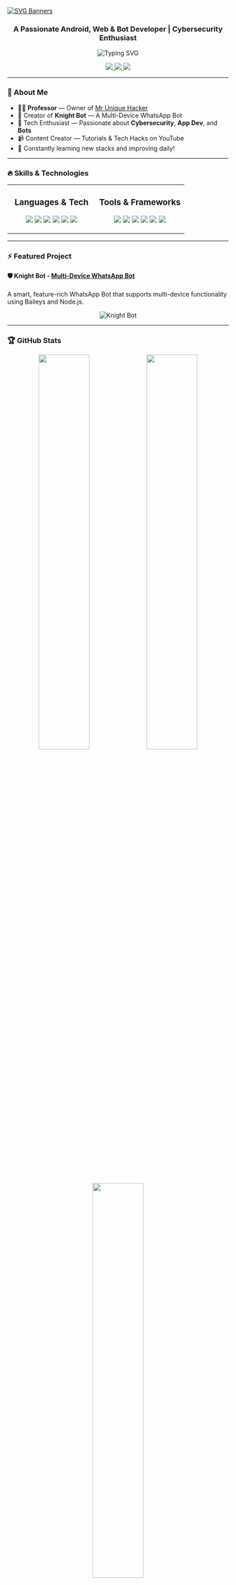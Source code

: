 [![SVG Banners](https://svg-banners.vercel.app/api?type=luminance&text1=Knight%20Bot&width=1000&height=200)](https://github.com/mruniquehacker)

<h3 align="center">A Passionate Android, Web & Bot Developer | Cybersecurity Enthusiast</h3>

<p align="center">
  <img src="https://readme-typing-svg.demolab.com?font=Ribeye&size=50&pause=1000&color=33ff00&center=true&width=900&height=100&lines=Web+Developer;Android+App+Developer;Bot+Developer;Cybersecurity+Enthusiast" alt="Typing SVG">
</p>

<p align="center">
  <a href="https://www.youtube.com/@mr_unique_hacker" target="_blank">
    <img src="https://img.shields.io/badge/YouTube-Mr%20Unique%20Hacker-FF0000?style=for-the-badge&logo=youtube&logoColor=white">
  </a>
  <a href="https://t.me/+AjUcOaQyFRllMDZl" target="_blank">
    <img src="https://img.shields.io/badge/Telegram-Join%20Now-2CA5E0?style=for-the-badge&logo=telegram&logoColor=white">
  </a>
  <a href="https://whatsapp.com/channel/0029Va90zAnIHphOuO8Msp3A" target="_blank">
    <img src="https://img.shields.io/badge/WhatsApp-Channel-brightgreen?style=for-the-badge&logo=whatsapp&logoColor=white">
  </a>
</p>

---

### 🚀 About Me

- 👨‍🏫 **Professor** — Owner of [Mr Unique Hacker](https://www.youtube.com/@mr_unique_hacker)
- 🤖 Creator of **Knight Bot** — A Multi-Device WhatsApp Bot
- 🧠 Tech Enthusiast — Passionate about **Cybersecurity**, **App Dev**, and **Bots**
- 📹 Content Creator — Tutorials & Tech Hacks on YouTube
- 🌱 Constantly learning new stacks and improving daily!

---

### 🔥 Skills & Technologies

<table align="center">
<tr>
 <td width="50%" valign="top">
    <h3 align="center">Languages & Tech</h3>
    <p align="center">
      <img src="https://img.shields.io/badge/Java-ED8B00?style=for-the-badge&logo=java&logoColor=white"/>
      <img src="https://img.shields.io/badge/Kotlin-0095D5?style=for-the-badge&logo=kotlin&logoColor=white"/>
      <img src="https://img.shields.io/badge/JavaScript-F7DF1E?style=for-the-badge&logo=javascript&logoColor=black"/>
      <img src="https://img.shields.io/badge/HTML5-E34F26?style=for-the-badge&logo=html5&logoColor=white"/>
      <img src="https://img.shields.io/badge/CSS3-1572B6?style=for-the-badge&logo=css3&logoColor=white"/>
      <img src="https://img.shields.io/badge/Bash-4EAA25?style=for-the-badge&logo=gnubash&logoColor=white"/>
    </p>
  </td>

  <td width="50%" valign="top">
    <h3 align="center">Tools & Frameworks</h3>
    <p align="center">
      <img src="https://img.shields.io/badge/Android_Studio-3DDC84?style=for-the-badge&logo=android-studio&logoColor=white"/>
      <img src="https://img.shields.io/badge/Firebase-FFCA28?style=for-the-badge&logo=firebase&logoColor=black"/>
      <img src="https://img.shields.io/badge/Node.js-339933?style=for-the-badge&logo=node.js&logoColor=white"/>
      <img src="https://img.shields.io/badge/Kali_Linux-268BEE?style=for-the-badge&logo=kalilinux&logoColor=white"/>
      <img src="https://img.shields.io/badge/Termux-000000?style=for-the-badge&logo=gnu-bash&logoColor=white"/>
      <img src="https://img.shields.io/badge/Git-F05032?style=for-the-badge&logo=git&logoColor=white"/>
    </p>
  </td>
</tr>
</table>

---

### ⚡ Featured Project

#### 🛡️ Knight Bot - [Multi-Device WhatsApp Bot](https://github.com/mruniquehacker/Knightbot-md)
A smart, feature-rich WhatsApp Bot that supports multi-device functionality using Baileys and Node.js.

<p align="center">
  <img src="https://img.shields.io/badge/Knight_Bot-Online-green?style=for-the-badge&logo=whatsapp&logoColor=white" alt="Knight Bot">
</p>

---

### 🏆 GitHub Stats

<p align="center">
  <img width="48%" src="https://github-readme-stats.vercel.app/api?username=mruniquehacker&show_icons=true&theme=radical" />
  <img width="48%" src="https://github-readme-streak-stats.herokuapp.com/?user=mruniquehacker&theme=radical" />
</p>

<p align="center">
  <img width="48%" src="https://github-readme-stats.vercel.app/api/top-langs/?username=mruniquehacker&layout=compact&theme=radical" />
</p>

---

### 📈 GitHub Activity Graph

<p align="center">
  <img src="https://github-contribution-graph.ez4o.com/?username=mruniquehacker&theme=react-dark&area=true&hide_border=true" alt="GitHub Activity Graph"/>
</p>

---

### 🏅 GitHub Trophies

<p align="center">
  <img src="https://github-profile-trophy.vercel.app/?username=mruniquehacker&theme=radical&no-frame=true&row=1&margin-w=10" />
</p>

---

### 🌍 Let's Connect

<p align="center">
  <a href="https://www.youtube.com/@mr_unique_hacker">
    <img src="https://img.shields.io/badge/YouTube-MrUniqueHacker-FF0000?style=for-the-badge&logo=youtube&logoColor=white">
  </a>
  <a href="https://t.me/+AjUcOaQyFRllMDZl">
    <img src="https://img.shields.io/badge/Telegram-Chat-blue?style=for-the-badge&logo=telegram&logoColor=white">
  </a>
  <a href="https://whatsapp.com/channel/0029Va90zAnIHphOuO8Msp3A">
    <img src="https://img.shields.io/badge/WhatsApp-Channel-brightgreen?style=for-the-badge&logo=whatsapp&logoColor=white">
  </a>
</p>

---

